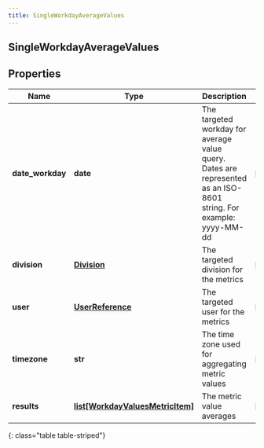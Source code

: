 ```yaml
---
title: SingleWorkdayAverageValues
---
```

## SingleWorkdayAverageValues

## Properties

|Name | Type | Description | Notes|
|------------ | ------------- | ------------- | -------------|
| **date_workday** | **date** | The targeted workday for average value query. Dates are represented as an ISO-8601 string. For example: yyyy-MM-dd | [optional] |
| **division** | [**Division**](Division.html) | The targeted division for the metrics | [optional] |
| **user** | [**UserReference**](UserReference.html) | The targeted user for the metrics | [optional] |
| **timezone** | **str** | The time zone used for aggregating metric values | [optional] |
| **results** | [**list[WorkdayValuesMetricItem]**](WorkdayValuesMetricItem.html) | The metric value averages | [optional] |
{: class="table table-striped"}


